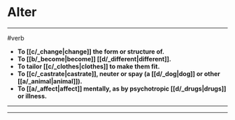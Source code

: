 # Alter
---
#verb
- **To [[c/_change|change]] the form or structure of.**
- **To [[b/_become|become]] [[d/_different|different]].**
- **To tailor [[c/_clothes|clothes]] to make them fit.**
- **To [[c/_castrate|castrate]], neuter or spay (a [[d/_dog|dog]] or other [[a/_animal|animal]]).**
- **To [[a/_affect|affect]] mentally, as by psychotropic [[d/_drugs|drugs]] or illness.**
---
---
